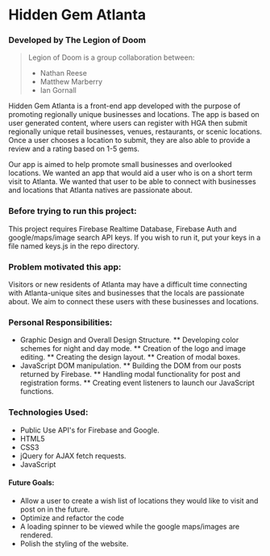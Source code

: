 # Hidden Gem Atlanta
### Developed by The Legion of Doom
> Legion of Doom is a group collaboration between:
> * Nathan Reese
> * Matthew Marberry
> * Ian Gornall

Hidden Gem Atlanta is a front-end app developed with the purpose of promoting regionally unique businesses and locations.  The app is based on user generated content, where users can register with HGA then submit regionally unique retail businesses, venues, restaurants, or scenic locations.  Once a user chooses a location to submit, they are also able to provide a review and a rating based on 1-5 gems. 

Our app is aimed to help promote small businesses and overlooked locations.  We wanted an app that would aid a user who is on a short term visit to Atlanta.  We wanted that user to be able to connect with businesses and locations that Atlanta natives are passionate about.

### Before trying to run this project:

This project requires Firebase Realtime Database, Firebase Auth and google/maps/image search API keys.  If you wish to run it, put your keys in a file named keys.js in the repo directory.  

### Problem motivated this app:
Visitors or new residents of Atlanta may have a difficult time connecting with Atlanta-unique sites and businesses that the locals are passionate about.  We aim to connect these users with these businesses and locations.

### Personal Responsibilities:
* Graphic Design and Overall Design Structure.
** Developing color schemes for night and day mode.
** Creation of the logo and image editing.
** Creating the design layout.
** Creation of modal boxes.
* JavaScript DOM manipulation.
** Building the DOM from our posts returned by Firebase.
** Handling modal functionality for post and registration forms.
** Creating event listeners to launch our JavaScript functions.

### Technologies Used:
* Public Use API's for Firebase and Google.
* HTML5
* CSS3
* jQuery for AJAX fetch requests.
* JavaScript

#### Future Goals:
* Allow a user to create a wish list of locations they would like to visit and post on in the future.
* Optimize and refactor the code
* A loading spinner to be viewed while the google maps/images are rendered.
* Polish the styling of the website.

